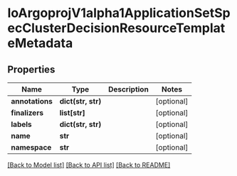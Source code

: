 # IoArgoprojV1alpha1ApplicationSetSpecClusterDecisionResourceTemplateMetadata

## Properties
Name | Type | Description | Notes
------------ | ------------- | ------------- | -------------
**annotations** | **dict(str, str)** |  | [optional] 
**finalizers** | **list[str]** |  | [optional] 
**labels** | **dict(str, str)** |  | [optional] 
**name** | **str** |  | [optional] 
**namespace** | **str** |  | [optional] 

[[Back to Model list]](../README.md#documentation-for-models) [[Back to API list]](../README.md#documentation-for-api-endpoints) [[Back to README]](../README.md)


